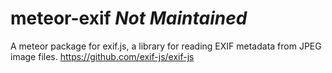 meteor-exif *Not Maintained*
===========

A meteor package for exif.js, a library for reading EXIF metadata from JPEG image files.
https://github.com/exif-js/exif-js
